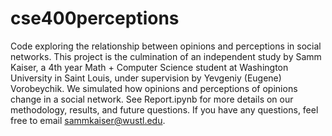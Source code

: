 # cse400perceptions
Code exploring the relationship between opinions and perceptions in social networks. 
This project is the culmination of an independent study by Samm Kaiser, a 4th year Math + Computer Science student at Washington University in Saint Louis,
under supervision by Yevgeniy (Eugene) Vorobeychik. We simulated how opinions and perceptions of opinions change in a social network. See Report.ipynb for 
more details on our methodology, results, and future questions. If you have any questions, feel free to email sammkaiser@wustl.edu.

